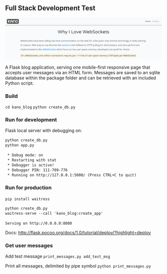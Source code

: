 ## Full Stack Development Test

![alt text](https://github.com/healeycodes/full-stack-test-for-kano/blob/master/preview.png "Preview image of app")

A Flask blog application, serving one mobile-first responsive page that accepts user messages via an HTML form. Messages are saved to an sqlite database within the package folder and can be retrieved with an included Python script.

### Build

`cd kano_blog`
`python create_db.py`

### Run for development

Flask local server with debugging on:
```
python create_db.py
python app.py

 * Debug mode: on
 * Restarting with stat
 * Debugger is active!
 * Debugger PIN: 111-709-776
 * Running on http://127.0.0.1:5000/ (Press CTRL+C to quit)
```

### Run for production

`pip install waitress`

```
python create_db.py
waitress-serve --call 'kano_blog:create_app'

Serving on http://0.0.0.0:8080
```

Docs: http://flask.pocoo.org/docs/1.0/tutorial/deploy/?highlight=deploy


### Get user messages

Add test message
`print_messages.py add_test_msg`

Print all messages, delimited by pipe symbol
`python print_messages.py`
